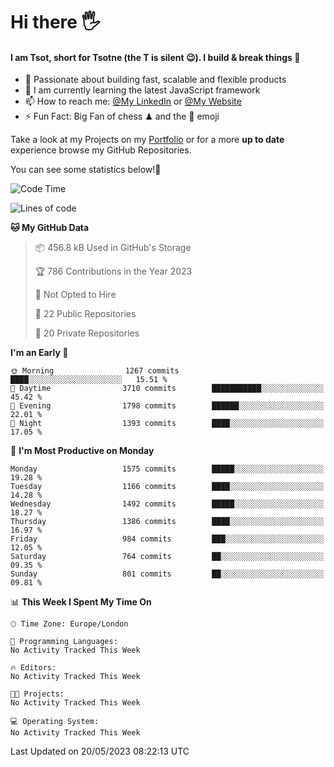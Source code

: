 # Hi there :raised_hand_with_fingers_splayed:
#### I am Tsot, short for Tsotne (the T is silent :wink:). I build & break things :space_invader:
- :telescope: Passionate about building fast, scalable and flexible products
- :seedling: I am currently learning the latest JavaScript framework 
- :mailbox: How to reach me: [@My LinkedIn](https://www.linkedin.com/in/tsotne-gvadzabia/) or [@My Website](https://tsotne.co.uk/contact)
- :zap: Fun Fact: Big Fan of chess ♟ and the 👾 emoji

Take a look at my Projects on my [Portfolio](https://tsotne.co.uk/) or for a more **up to date** experience browse my GitHub Repositories.

You can see some statistics below!:space_invader:
<!--START_SECTION:waka-->
![Code Time](http://img.shields.io/badge/Code%20Time-761%20hrs%202%20mins-blue)

![Lines of code](https://img.shields.io/badge/From%20Hello%20World%20I%27ve%20Written-4.9%20million%20lines%20of%20code-blue)

**🐱 My GitHub Data** 

> 📦 456.8 kB Used in GitHub's Storage 
 > 
> 🏆 786 Contributions in the Year 2023
 > 
> 🚫 Not Opted to Hire
 > 
> 📜 22 Public Repositories 
 > 
> 🔑 20 Private Repositories 
 > 
**I'm an Early 🐤** 

```text
🌞 Morning                1267 commits        ████░░░░░░░░░░░░░░░░░░░░░   15.51 % 
🌆 Daytime                3710 commits        ███████████░░░░░░░░░░░░░░   45.42 % 
🌃 Evening                1798 commits        ██████░░░░░░░░░░░░░░░░░░░   22.01 % 
🌙 Night                  1393 commits        ████░░░░░░░░░░░░░░░░░░░░░   17.05 % 
```
📅 **I'm Most Productive on Monday** 

```text
Monday                   1575 commits        █████░░░░░░░░░░░░░░░░░░░░   19.28 % 
Tuesday                  1166 commits        ████░░░░░░░░░░░░░░░░░░░░░   14.28 % 
Wednesday                1492 commits        █████░░░░░░░░░░░░░░░░░░░░   18.27 % 
Thursday                 1386 commits        ████░░░░░░░░░░░░░░░░░░░░░   16.97 % 
Friday                   984 commits         ███░░░░░░░░░░░░░░░░░░░░░░   12.05 % 
Saturday                 764 commits         ██░░░░░░░░░░░░░░░░░░░░░░░   09.35 % 
Sunday                   801 commits         ██░░░░░░░░░░░░░░░░░░░░░░░   09.81 % 
```


📊 **This Week I Spent My Time On** 

```text
🕑︎ Time Zone: Europe/London

💬 Programming Languages: 
No Activity Tracked This Week

🔥 Editors: 
No Activity Tracked This Week

🐱‍💻 Projects: 
No Activity Tracked This Week

💻 Operating System: 
No Activity Tracked This Week
```


 Last Updated on 20/05/2023 08:22:13 UTC
<!--END_SECTION:waka-->
